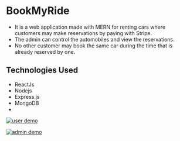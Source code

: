 # BookMyRide
- It is a web application made with MERN for renting cars where customers may make reservations by paying with Stripe. 
- The admin can control the automobiles and view the reservations. 
- No other customer may book the same car during the time that is already reserved by one.

## Technologies Used

- ReactJs
- Nodejs
- Express.js
- MongoDB
- 


[![user demo](https://img.youtube.com/vi/l4MMxoHn__8/sddefault.jpg)](https://www.youtube.com/watch?v=l4MMxoHn__8)



[![admin demo](https://img.youtube.com/vi/2JC6r0FfGdo/sddefault.jpg)](https://www.youtube.com/watch?v=2JC6r0FfGdo)



